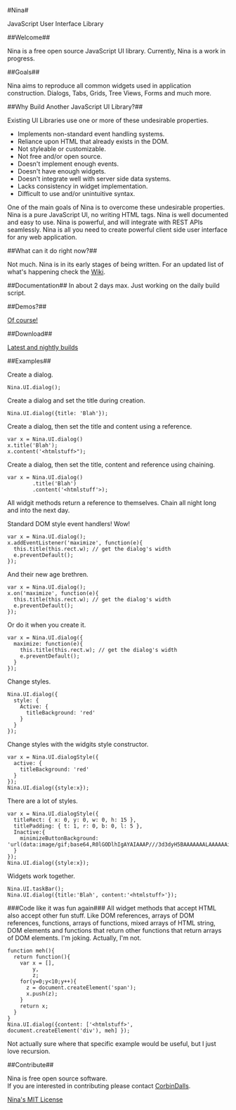 #Nina#

JavaScript User Interface Library

##Welcome##

Nina is a free open source JavaScript UI library.  Currently, Nina is a work in progress.

##Goals##

Nina aims to reproduce all common widgets used in application construction.  Dialogs, Tabs, Grids, Tree Views,
Forms and much more.

##Why Build Another JavaScript UI Library?##

Existing UI Libraries use one or more of these undesirable properties. 

* Implements non-standard event handling systems.
* Reliance upon HTML that already exists in the DOM.
* Not styleable or customizable.
* Not free and/or open source.
* Doesn't implement enough events.
* Doesn't have enough widgets.
* Doesn't integrate well with server side data systems.
* Lacks consistency in widget implementation.
* Difficult to use and/or unintuitive syntax.

One of the main goals of Nina is to overcome these undesirable properties.  Nina is a pure
JavaScript UI, no writing HTML tags.  Nina is well documented and easy to use.
Nina is powerful, and will integrate with REST APIs seamlessly.  Nina is all you
need to create powerful client side user interface for any web application.

##What can it do right now?##

Not much.  Nina is in its early stages of being written.  For an updated list of what's happening
check the [Wiki](https://github.com/CorbinDallas/Nina/wiki).

##Documentation##
In about 2 days max.  Just working on the daily build script.

##Demos?##

[Of course!](http://corbindallas.github.io/Nina/demos/index.html)

##Download##

[Latest and nightly builds](http://corbindallas.github.io/Nina/nina.html)

##Examples##

Create a dialog.
```
Nina.UI.dialog();
```

Create a dialog and set the title during creation.
```
Nina.UI.dialog({title: 'Blah'});
```

Create a dialog, then set the title and content using a reference.
```
var x = Nina.UI.dialog()
x.title('Blah');
x.content('<htmlstuff>");
```

Create a dialog, then set the title, content and reference using chaining.
```
var x = Nina.UI.dialog()
        .title('Blah')
        .content('<htmlstuff'>);
```
All widgit methods return a reference to themselves.  Chain all night long and into the next day.

Standard DOM style event handlers!  Wow!
```
var x = Nina.UI.dialog();
x.addEventListener('maximize', function(e){
  this.title(this.rect.w); // get the dialog's width
  e.preventDefault();
});
```

And their new age brethren.
```
var x = Nina.UI.dialog();
x.on('maximize', function(e){
  this.title(this.rect.w); // get the dialog's width
  e.preventDefault();
});
```

Or do it when you create it.
```
var x = Nina.UI.dialog({
  maximize: function(e){
    this.title(this.rect.w); // get the dialog's width
    e.preventDefault();
  }
});
```

Change styles.
```
Nina.UI.dialog({
  style: {
    Active: {
      titleBackground: 'red'
    }
  }
});
```

Change styles with the widgits style constructor.
```
var x = Nina.UI.dialogStyle({
  active: {
    titleBackground: 'red'
  }
});
Nina.UI.dialog({style:x});
```

There are a lot of styles.
```
var x = Nina.UI.dialogStyle({
  titleRect: { x: 0, y: 0, w: 0, h: 15 },
  titlePadding: { t: 1, r: 0, b: 0, l: 5 },
  Inactive:{
    minimizeButtonBackground: 'url(data:image/gif;base64,R0lGODlhIgAYAIAAAP///3d3dyH5BAAAAAAALAAAAAAiABgAAAIhjI+py+0Po5y02ouz3rz7D4YYQJZlZ6ZoeoruC8fyTE8FADs=)';
  }
});
Nina.UI.dialog({style:x});
```

Widgets work together.
```
Nina.UI.taskBar();
Nina.UI.dialog({title:'Blah', content:'<htmlstuff>'});
```

###Code like it was fun again###
All widget methods that accept HTML also accept other fun stuff.  Like DOM references, arrays of DOM references, 
functions, arrays of functions, mixed arrays of HTML string, DOM elements and functions that return other
functions that return arrays of DOM elements.  I'm joking.  Actually, I'm not.
```
function meh(){
  return function(){
    var x = [],
        y,
        z;
    for(y=0;y<10;y++){
      z = document.createElement('span');
      x.push(z);
    }
    return x;
  }
}
Nina.UI.dialog({content: ['<htmlstuff>', document.createElement('div'), meh] });
```
Not actually sure where that specific example would be useful, but I just love recursion.


##Contribute##

Nina is free open source software.  
If you are interested in contributing please contact [CorbinDalls](https://github.com/CorbinDallas).

[Nina's MIT License](https://github.com/CorbinDallas/Nina/blob/master/LICENSE)
